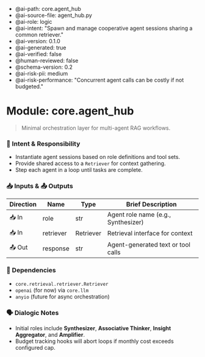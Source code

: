- @ai-path: core.agent_hub
- @ai-source-file: agent_hub.py
- @ai-role: logic
- @ai-intent: "Spawn and manage cooperative agent sessions sharing a common retriever."
- @ai-version: 0.1.0
- @ai-generated: true
- @ai-verified: false
- @human-reviewed: false
- @schema-version: 0.2
- @ai-risk-pii: medium
- @ai-risk-performance: "Concurrent agent calls can be costly if not budgeted."

# Module: core.agent_hub
> Minimal orchestration layer for multi-agent RAG workflows.

### 🎯 Intent & Responsibility
- Instantiate agent sessions based on role definitions and tool sets.
- Provide shared access to a `Retriever` for context gathering.
- Step each agent in a loop until tasks are complete.

### 📥 Inputs & 📤 Outputs
| Direction | Name | Type | Brief Description |
|-----------|------|------|-------------------|
| 📥 In | role | str | Agent role name (e.g., Synthesizer) |
| 📥 In | retriever | Retriever | Retrieval interface for context |
| 📤 Out | response | str | Agent-generated text or tool calls |

### 🔗 Dependencies
- `core.retrieval.retriever.Retriever`
- `openai` (for now) via `core.llm`
- `anyio` (future for async orchestration)

### 🗣 Dialogic Notes
- Initial roles include **Synthesizer**, **Associative Thinker**, **Insight Aggregator**, and **Amplifier**.
- Budget tracking hooks will abort loops if monthly cost exceeds configured cap.
